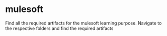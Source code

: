 # mulesoft
Find all the required artifacts for the mulesoft learning purpose. Navigate to the respective folders and find the required artifacts
